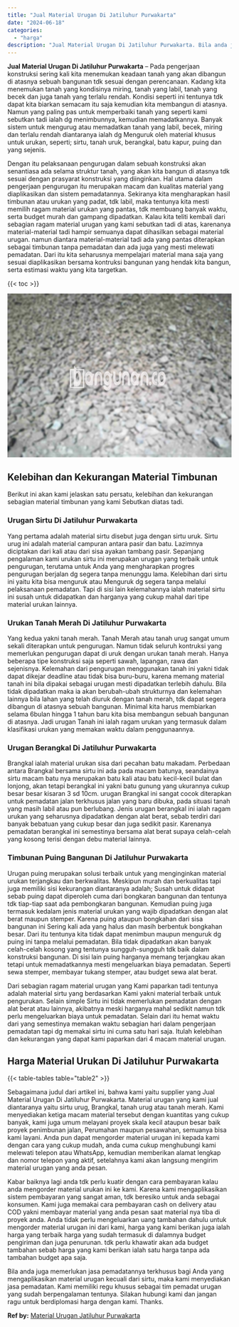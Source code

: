 ```yaml
---
title: "Jual Material Urugan Di Jatiluhur Purwakarta"
date: "2024-06-18"
categories: 
  - "harga"
description: "Jual Material Urugan Di Jatiluhur Purwakarta. Bila anda juga memerlukan jasa pemadatannya terkhusus bagi Anda yang mengaplikasikan material urugan kecuali da..."
---
```


**Jual Material Urugan Di Jatiluhur Purwakarta** – Pada pengerjaan konstruksi sering kali kita menemukan keadaan tanah yang akan dibangun di atasnya sebuah bangunan tdk sesuai dengan perencanaan. Kadang kita menemukan tanah yang kondisinya miring, tanah yang labil, tanah yang becek dan juga tanah yang terlalu rendah. Kondisi seperti ini tentunya tdk dapat kita biarkan semacam itu saja kemudian kita membangun di atasnya. Namun yang paling pas untuk memperbaiki tanah yang seperti kami sebutkan tadi ialah dg menimbunnya, kemudian memadatkannya. Banyak sistem untuk mengurug atau memadatkan tanah yang labil, becek, miring dan terlalu rendah diantaranya ialah dg Menguruk oleh material khusus untuk urukan, seperti; sirtu, tanah uruk, berangkal, batu kapur, puing dan yang sejenis.

Dengan itu pelaksanaan pengurugan dalam sebuah konstruksi akan senantiasa ada selama struktur tanah, yang akan kita bangun di atasnya tdk sesuai dengan prasyarat konstruksi yang diinginkan. Hal utama dalam pengerjaan pengurugan itu merupakan macam dan kualitas material yang diaplikasikan dan sistem pemadatannya. Sekiranya kita mengharapkan hasil timbunan atau urukan yang padat, tdk labil, maka tentunya kita mesti memilih ragam material urukan yang pantas, tdk membuang banyak waktu, serta budget murah dan gampang dipadatkan. Kalau kita teliti kembali dari sebagian ragam material urugan yang kami sebutkan tadi di atas, karenanya material-material tadi hampir semuanya dapat dihasilkan sebagai material urugan. namun diantara material-material tadi ada yang pantas diterapkan sebagai timbunan tanpa pemadatan dan ada juga yang mesti melewati pemadatan. Dari itu kita seharusnya mempelajari material mana saja yang sesuai diaplikasikan bersama kontruksi bangunan yang hendak kita bangun, serta estimasi waktu yang kita targetkan.

{{< toc >}}

![Jual Material Urugan Di Jatiluhur Purwakarta](/images/jual-urugan-12.png)

## Kelebihan dan Kekurangan Material Timbunan

Berikut ini akan kami jelaskan satu persatu, kelebihan dan kekurangan sebagian material timbunan yang kami Sebutkan diatas tadi.

### Urugan Sirtu Di Jatiluhur Purwakarta

Yang pertama adalah material sirtu disebut juga dengan sirtu uruk. Sirtu urug ini adalah material campuran antara pasir dan batu. Lazimnya diciptakan dari kali atau dari sisa ayakan tambang pasir. Sepanjang pengalaman kami urukan sirtu ini merupakan urugan yang terbaik untuk pengurugan, terutama untuk Anda yang mengharapkan progres pengurugan berjalan dg segera tanpa menunggu lama. Kelebihan dari sirtu ini yaitu kita bisa menguruk atau Menguruk dg segera tanpa melalui pelaksanaan pemadatan. Tapi di sisi lain kelemahannya ialah material sirtu ini susah untuk didapatkan dan harganya yang cukup mahal dari tipe material urukan lainnya.

### Urukan Tanah Merah Di Jatiluhur Purwakarta

Yang kedua yakni tanah merah. Tanah Merah atau tanah urug sangat umum sekali diterapkan untuk pengurugan. Namun tidak seluruh kontruksi yang memerlukan pengurugan dapat di uruk dengan urukan tanah merah. Hanya beberapa tipe konstruksi saja seperti sawah, lapangan, rawa dan sejenisnya. Kelemahan dari pengurugan menggunakan tanah ini yakni tidak dapat dikejar deadline atau tidak bisa buru-buru, karena memang material tanah ini bila dipakai sebagai urugan mesti dipadatkan terlebih dahulu. Bila tidak dipadatkan maka ia akan berubah-ubah strukturnya dan kelemahan lainnya bila lahan yang telah diuruk dengan tanah merah, tdk dapat segera dibangun di atasnya sebuah bangunan. Minimal kita harus membiarkan selama 6bulan hingga 1 tahun baru kita bisa membangun sebuah bangunan di atasnya. Jadi urugan Tanah ini ialah ragam urukan yang termasuk dalam klasifikasi urukan yang memakan waktu dalam penggunaannya.

### Urugan Berangkal Di Jatiluhur Purwakarta

Brangkal ialah material urukan sisa dari pecahan batu makadam. Perbedaan antara Brangkal bersama sirtu ini ada pada macam batunya, seandainya sirtu macam batu nya merupakan batu kali atau batu kecil-kecil bulat dan lonjong, akan tetapi berangkal ini yakni batu gunung yang ukurannya cukup besar besar kisaran 3 sd 10cm. urugan Brangkal ini sangat cocok diterapkan untuk pemadatan jalan terkhusus jalan yang baru dibuka, pada situasi tanah yang masih labil atau pun berlubang. Jenis urugan berangkal ini ialah ragam urukan yang seharusnya dipadatkan dengan alat berat, sebab terdiri dari banyak bebatuan yang cukup besar dan juga sedikit pasir. Karenanya pemadatan berangkal ini semestinya bersama alat berat supaya celah-celah yang kosong terisi dengan debu material lainnya.

### Timbunan Puing Bangunan Di Jatiluhur Purwakarta

Urugan puing merupakan solusi terbaik untuk yang menginginkan material urukan terjangkau dan berkwalitas. Meskipun murah dan berkualitas tapi juga memiliki sisi kekurangan diantaranya adalah; Susah untuk didapat sebab puing dapat diperoleh cuma dari bongkaran bangunan dan tentunya tdk tiap-tiap saat ada pembongkaran bangunan. Kemudian puing juga termasuk kedalam jenis material urukan yang wajib dipadatkan dengan alat berat maupun stemper. Karena puing ataupun bongkahan dari sisa bangunan ini Sering kali ada yang halus dan masih berbentuk bongkahan besar. Dari itu tentunya kita tidak dapat menimbun maupun menguruk dg puing ini tanpa melalui pemadatan. Bila tidak dipadatkan akan banyak celah-celah kosong yang tentunya sungguh-sungguh tdk baik dalam konstruksi bangunan. Di sisi lain puing harganya memang terjangkau akan tetapi untuk memadatkannya mesti mengeluarkan biaya pemadatan. Seperti sewa stemper, membayar tukang stemper, atau budget sewa alat berat.

Dari sebagian ragam material urugan yang Kami paparkan tadi tentunya adalah material sirtu yang berdasarkan Kami yakni material terbaik untuk pengurukan. Selain simple Sirtu ini tidak memerlukan pemadatan dengan alat berat atau lainnya, akibatnya meski harganya mahal sedikit namun tdk perlu mengeluarkan biaya untuk pemadatan. Selain dari itu hemat waktu dari yang semestinya memakan waktu sebagian hari dalam pengerjaan pemadatan tapi dg memakai sirtu ini cuma satu hari saja. Itulah kelebihan dan kekurangan yang dapat kami paparkan dari 4 macam material urugan.

## Harga Material Urukan Di Jatiluhur Purwakarta

{{< table-tables table="table2" >}}

Sebagaimana judul dari artikel ini, bahwa kami yaitu supplier yang Jual Material Urugan Di Jatiluhur Purwakarta. Material urugan yang kami jual diantaranya yaitu sirtu urug, Brangkal, tanah urug atau tanah merah. Kami menyediakan ketiga macam material tersebut dengan kuantitas yang cukup banyak, kami juga umum melayani proyek skala kecil ataupun besar baik proyek penimbunan jalan, Perumahan maupun pesawahan, semuanya bisa kami layani. Anda pun dapat mengorder material urugan ini kepada kami dengan cara yang cukup mudah, anda cuma cukup menghubungi kami melewati telepon atau WhatsApp, kemudian memberikan alamat lengkap dan nomor telepon yang aktif, setelahnya kami akan langsung mengirim material urugan yang anda pesan.

Kabar baiknya lagi anda tdk perlu kuatir dengan cara pembayaran kalau anda mengorder material urukan ini ke kami. Karena kami mengaplikasikan sistem pembayaran yang sangat aman, tdk beresiko untuk anda sebagai konsumen. Kami juga memakai cara pembayaran cash on delivery atau COD yakni membayar material yang anda pesan saat material nya tiba di proyek anda. Anda tidak perlu mengeluarkan uang tambahan dahulu untuk mengorder material urugan ini dari kami, harga yang kami berikan juga ialah harga yang terbaik harga yang sudah termasuk di dalamnya budget pengiriman dan juga penurunan. tdk perlu khawatir akan ada budget tambahan sebab harga yang kami berikan ialah satu harga tanpa ada tambahan budget apa saja.

Bila anda juga memerlukan jasa pemadatannya terkhusus bagi Anda yang mengaplikasikan material urugan kecuali dari sirtu, maka kami menyediakan jasa pemadatan. Kami memiliki regu khusus sebagai tim pemadat urugan yang sudah berpengalaman tentunya. Silakan hubungi kami dan jangan ragu untuk berdiplomasi harga dengan kami. Thanks.

**Ref by:** [Material Urugan Jatiluhur Purwakarta](https://id.wikipedia.org/wiki/Material)
